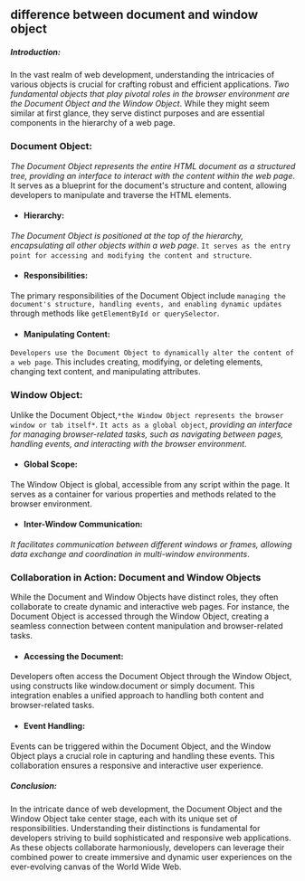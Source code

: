 ## difference between document and window object
##### *Introduction*:

In the vast realm of web development, understanding the intricacies of various objects is crucial for crafting robust and efficient applications. *Two fundamental objects that play pivotal roles in the browser environment are the Document Object and the Window Object*. While they might seem similar at first glance, they serve distinct purposes and are essential components in the hierarchy of a web page.

### Document Object:

*The Document Object represents the entire HTML document as a structured tree, providing an interface to interact with the content within the web page*. It serves as a blueprint for the document's structure and content, allowing developers to manipulate and traverse the HTML elements.

 + #### Hierarchy:
*The Document Object is positioned at the top of the hierarchy, encapsulating all other objects within a web page*. `It serves as the entry point for accessing and modifying the content and structure`.

 + #### Responsibilities:
The primary responsibilities of the Document Object include `managing the document's structure, handling events, and enabling dynamic updates` through methods like `getElementById or querySelector`.

 + #### Manipulating Content:
`Developers use the Document Object to dynamically alter the content of a web page`. This includes creating, modifying, or deleting elements, changing text content, and manipulating attributes.

### Window Object:

Unlike the Document Object,`*the Window Object represents the browser window or tab itself*`. `It acts as a global object`, *providing an interface for managing browser-related tasks, such as navigating between pages, handling events, and interacting with the browser environment*.

 + #### Global Scope:
The Window Object is global, accessible from any script within the page. It serves as a container for various properties and methods related to the browser environment.

 + #### Inter-Window Communication:
*It facilitates communication between different windows or frames, allowing data exchange and coordination in multi-window environments*.

### Collaboration in Action: Document and Window Objects

While the Document and Window Objects have distinct roles, they often collaborate to create dynamic and interactive web pages. For instance, the Document Object is accessed through the Window Object, creating a seamless connection between content manipulation and browser-related tasks.

 + #### Accessing the Document:
Developers often access the Document Object through the Window Object, using constructs like window.document or simply document. This integration enables a unified approach to handling both content and browser-related tasks.

 + #### Event Handling:
Events can be triggered within the Document Object, and the Window Object plays a crucial role in capturing and handling these events. This collaboration ensures a responsive and interactive user experience.

##### Conclusion:

In the intricate dance of web development, the Document Object and the Window Object take center stage, each with its unique set of responsibilities. Understanding their distinctions is fundamental for developers striving to build sophisticated and responsive web applications. As these objects collaborate harmoniously, developers can leverage their combined power to create immersive and dynamic user experiences on the ever-evolving canvas of the World Wide Web.
